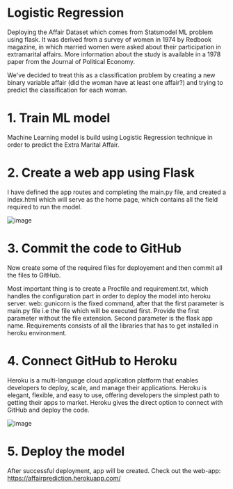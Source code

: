 # Logistic Regression

Deploying the Affair Dataset which comes from Statsmodel ML problem using flask. It was derived from a survey of women in 1974 by Redbook magazine, in which married women were asked about their participation in extramarital
affairs. More information about the study is available in a 1978 paper from the Journal of Political Economy.

We've decided to treat this as a classification problem by creating a new binary
variable affair (did the woman have at least one affair?) and trying to
predict the classification for each woman.

# 1. Train ML model

Machine Learning model is build using Logistic Regression technique in order to predict the Extra Marital Affair.

# 2. Create a web app using Flask

I have defined the app routes and completing the main.py file, and created a index.html which will serve as the home page, which contains all the field required to run the model.

![image](https://user-images.githubusercontent.com/75501488/139122973-35412494-eb41-4433-a33a-58f7b5fd608e.png)

# 3. Commit the code to GitHub

Now create some of the required files for deployement and then commit all the files to GitHub.

Most important thing is to create a Procfile and requirement.txt, which handles the configuration part in order to deploy the model into heroku server. 
web: gunicorn is the fixed command, after that the first parameter is main.py file i.e the file which will be executed first. Provide the first parameter without the file extension. 
Second parameter is the flask app name. Requirements consists of all the libraries that has to get installed in heroku environment.

# 4. Connect GitHub to Heroku

Heroku is a multi-language cloud application platform that enables developers to deploy, scale, and manage their applications. Heroku is elegant, flexible, and easy to use, offering developers the simplest path to getting their apps to market.
Heroku gives the direct option to connect with GitHub and deploy the code.

![image](https://user-images.githubusercontent.com/75501488/138836204-bdfc04d7-1a20-494f-b5d7-23fa5ef70999.png)

# 5. Deploy the model

After successful deployment, app will be created. Check out the web-app: https://affairprediction.herokuapp.com/
